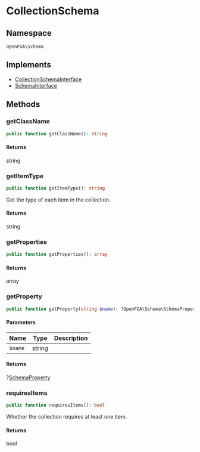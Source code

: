 # CollectionSchema


## Namespace
`OpenFGA\Schema`

## Implements
* [CollectionSchemaInterface](Schema/CollectionSchemaInterface.md)
* [SchemaInterface](Schema/SchemaInterface.md)



## Methods
### getClassName


```php
public function getClassName(): string
```



#### Returns
string

### getItemType


```php
public function getItemType(): string
```

Get the type of each item in the collection.


#### Returns
string

### getProperties


```php
public function getProperties(): array
```



#### Returns
array

### getProperty


```php
public function getProperty(string $name): ?OpenFGA\Schema\SchemaProperty
```


#### Parameters
| Name | Type | Description |
|------|------|-------------|
| `$name` | string |  |

#### Returns
?[SchemaProperty](Schema/SchemaProperty.md)

### requiresItems


```php
public function requiresItems(): bool
```

Whether the collection requires at least one item.


#### Returns
bool

